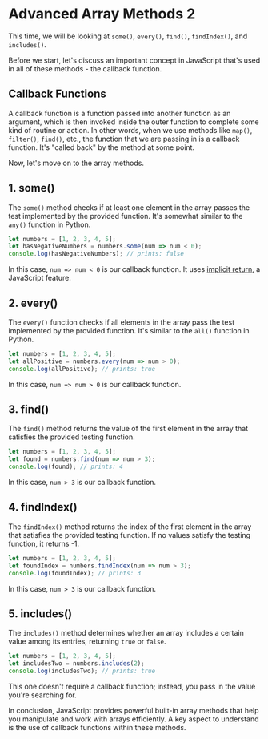 # Advanced Array Methods 2

This time, we will be looking at `some()`, `every()`, `find()`, `findIndex()`, and `includes()`.

Before we start, let's discuss an important concept in JavaScript that's used in all of these methods - the callback function.

## Callback Functions

A callback function is a function passed into another function as an argument, which is then invoked inside the outer function to complete some kind of routine or action. In other words, when we use methods like `map()`, `filter()`, `find()`, etc., the function that we are passing in is a callback function. It's "called back" by the method at some point.

Now, let's move on to the array methods.

## 1. some()

The `some()` method checks if at least one element in the array passes the test implemented by the provided function. It's somewhat similar to the `any()` function in Python.

```jsx
let numbers = [1, 2, 3, 4, 5];
let hasNegativeNumbers = numbers.some(num => num < 0);
console.log(hasNegativeNumbers); // prints: false

```

In this case, `num => num < 0` is our callback function. It uses [implicit return](https://domhabersack.com/implicit-return), a JavaScript feature.

## 2. every()

The `every()` function checks if all elements in the array pass the test implemented by the provided function. It's similar to the `all()` function in Python.

```jsx
let numbers = [1, 2, 3, 4, 5];
let allPositive = numbers.every(num => num > 0);
console.log(allPositive); // prints: true

```

In this case, `num => num > 0` is our callback function.

## 3. find()

The `find()` method returns the value of the first element in the array that satisfies the provided testing function.

```jsx
let numbers = [1, 2, 3, 4, 5];
let found = numbers.find(num => num > 3);
console.log(found); // prints: 4

```

In this case, `num > 3` is our callback function.

## 4. findIndex()

The `findIndex()` method returns the index of the first element in the array that satisfies the provided testing function. If no values satisfy the testing function, it returns -1.

```jsx
let numbers = [1, 2, 3, 4, 5];
let foundIndex = numbers.findIndex(num => num > 3);
console.log(foundIndex); // prints: 3

```

In this case, `num > 3` is our callback function.

## 5. includes()

The `includes()` method determines whether an array includes a certain value among its entries, returning `true` or `false`.

```jsx
let numbers = [1, 2, 3, 4, 5];
let includesTwo = numbers.includes(2);
console.log(includesTwo); // prints: true

```

This one doesn't require a callback function; instead, you pass in the value you're searching for.

In conclusion, JavaScript provides powerful built-in array methods that help you manipulate and work with arrays efficiently. A key aspect to understand is the use of callback functions within these methods.
